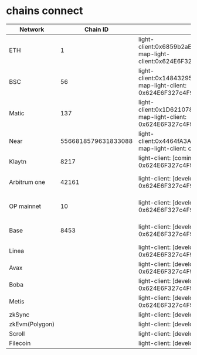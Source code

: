 # chains connect


| Network        | Chain ID            | light-client   | MOS      | status  |
|----------------|---------------------|----------------|-----------|--------|
|ETH|1|light-client:0x6859b2aE7CE9fb0c4FAA71798aC5498B41B42D7A     map-light-client:0x624E6F327c4F91F1Fa6285711245c215de264d49  | 0x8C3cCc219721B206DA4A2070fD96E4911a48CB4f | complated |
|BSC|56|light-client:0x14843295C38EaC604dEDe0eDb77e08B460D093D8    map-light-client: 0x624E6F327c4F91F1Fa6285711245c215de264d49 |0x8C3cCc219721B206DA4A2070fD96E4911a48CB4f |  complated |
|Matic|137|light-client:0x1D621078676D7bdd75FC7F5ebbaBadDC9a65E3c5 map-light-client: 0x624E6F327c4F91F1Fa6285711245c215de264d49 | 0x8C3cCc219721B206DA4A2070fD96E4911a48CB4f |complated |
|Near|5566818579631833088|light-client:0x4464fA3A804b8a44a0aD212eD23155a08f336B34 map-light-client: client2.cfac.mapprotocol.near | ** | completed |
|Klaytn|8217|light-client: [coming soon]    map-light-client: 0x624E6F327c4F91F1Fa6285711245c215de264d49 | [coming soon] | developing |
|Arbitrum one|42161 |light-client: [developing]  map-light-client: 0x624E6F327c4F91F1Fa6285711245c215de264d49 | 0x8C3cCc219721B206DA4A2070fD96E4911a48CB4f | single channel completed |
|OP mainnet|10 |light-client: [developing]  map-light-client: 0x624E6F327c4F91F1Fa6285711245c215de264d49 | 0x8C3cCc219721B206DA4A2070fD96E4911a48CB4f| single channel completed |
|Base|8453 |light-client: [developing]  map-light-client: 0x624E6F327c4F91F1Fa6285711245c215de264d49 | 0x8C3cCc219721B206DA4A2070fD96E4911a48CB4f| single channel completed |
|Linea| |light-client: [developing]  map-light-client: 0x624E6F327c4F91F1Fa6285711245c215de264d49 | [coming soon] | developing |
|Avax| |light-client: [developing]  map-light-client: 0x624E6F327c4F91F1Fa6285711245c215de264d49 | [coming soon] | developing |
|Boba| |light-client: [developing]  map-light-client: 0x624E6F327c4F91F1Fa6285711245c215de264d49 | [coming soon] | developing |
|Metis| |light-client: [developing]  map-light-client: 0x624E6F327c4F91F1Fa6285711245c215de264d49 | [coming soon] | developing |
|zkSync| |light-client: [developing]  map-light-client: [developing] | [coming soon] | developing |
|zkEvm(Polygon)| |light-client: [developing]  map-light-client: [developing] | [coming soon] | developing |
|Scroll| |light-client: [developing]  map-light-client: [developing] | [coming soon] | developing |
|Filecoin| |light-client: [developing]  map-light-client: [developing] | [coming soon] | developing |